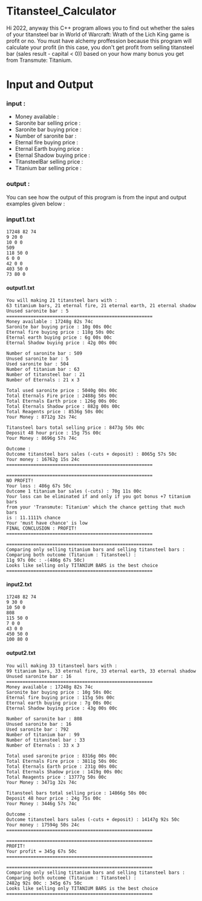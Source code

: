# Titansteel_Calculator
Hi 2022, anyway this C++ program allows you to find out whether the sales of your titansteel bar in World of Warcraft: Wrath of the Lich King game is profit or no.
You must have alchemy proffession because this program will calculate your profit (in this case, you don't get profit from selling titansteel bar (sales result - capital  < 0)) based on your how many bonus you get from Transmute: Titanium.



# Input and Output
### input :
- Money available :
- Saronite bar selling price :
- Saronite bar buying price :
- Number of saronite bar :
- Eternal fire buying price :
- Eternal Earth buying price :
- Eternal Shadow buying price :
- TitansteelBar selling price :
- Titanium bar selling price :
### output : 
You can see how the output of this program is from the input and output examples given below :



### input1.txt
```
17248 82 74
9 20 0
10 0 0
509
118 50 0
6 0 0
42 0 0
403 50 0
73 80 0
```
#### output1.txt
```
You will making 21 titansteel bars with :
63 titanium bars, 21 eternal fire, 21 eternal earth, 21 eternal shadow
Unused saronite bar : 5
======================================================
Money available : 17248g 82s 74c
Saronite bar buying price : 10g 00s 00c
Eternal fire buying price : 118g 50s 00c
Eternal earth buying price : 6g 00s 00c
Eternal Shadow buying price : 42g 00s 00c

Number of saronite bar : 509
Unused saronite bar : 5
Used saronite bar : 504
Number of titanium bar : 63
Number of titansteel bar : 21
Number of Eternals : 21 x 3

Total used saronite price : 5040g 00s 00c
Total Eternals Fire price : 2488g 50s 00c
Total Eternals Earth price : 126g 00s 00c
Total Eternals Shadow price : 882g 00s 00c
Total Reagents price : 8536g 50s 00c
Your Money : 8712g 32s 74c

Titansteel bars total selling price : 8473g 50s 00c
Deposit 48 hour price : 15g 75s 00c
Your Money : 8696g 57s 74c

Outcome : 
Outcome titansteel bars sales (-cuts + deposit) : 8065g 57s 50c
Your money : 16762g 15s 24c
======================================================

======================================================
NO PROFIT!
Your loss : 486g 67s 50c
Outcome 1 titanium bar sales (-cuts) : 70g 11s 00c
Your loss can be eliminated if and only if you got bonus +7 titanium bars
from your 'Transmute: Titanium' which the chance getting that much bars
is : 11.1111% chance
Your 'must have chance' is low
FINAL CONCLUSION : PROFIT!
======================================================

======================================================
Comparing only selling titanium bars and selling titansteel bars : 
Comparing both outcome (Titanium : Titansteel) : 
11g 97s 00c : -(486g 67s 50c)
Looks like selling only TITANIUM BARS is the best choice
======================================================
```

#### input2.txt
```
17248 82 74
9 30 0
10 50 0
808
115 50 0
7 0 0
43 0 0
450 50 0
100 80 0
```
#### output2.txt
```
You will making 33 titansteel bars with :
99 titanium bars, 33 eternal fire, 33 eternal earth, 33 eternal shadow
Unused saronite bar : 16
======================================================
Money available : 17248g 82s 74c
Saronite bar buying price : 10g 50s 00c
Eternal fire buying price : 115g 50s 00c
Eternal earth buying price : 7g 00s 00c
Eternal Shadow buying price : 43g 00s 00c

Number of saronite bar : 808
Unused saronite bar : 16
Used saronite bar : 792
Number of titanium bar : 99
Number of titansteel bar : 33
Number of Eternals : 33 x 3

Total used saronite price : 8316g 00s 00c
Total Eternals Fire price : 3811g 50s 00c
Total Eternals Earth price : 231g 00s 00c
Total Eternals Shadow price : 1419g 00s 00c
Total Reagents price : 13777g 50s 00c
Your Money : 3471g 32s 74c

Titansteel bars total selling price : 14866g 50s 00c
Deposit 48 hour price : 24g 75s 00c
Your Money : 3446g 57s 74c

Outcome : 
Outcome titansteel bars sales (-cuts + deposit) : 14147g 92s 50c
Your money : 17594g 50s 24c
======================================================

======================================================
PROFIT!
Your profit = 345g 67s 50c
======================================================

======================================================
Comparing only selling titanium bars and selling titansteel bars : 
Comparing both outcome (Titanium : Titansteel) : 
2482g 92s 00c : 345g 67s 50c
Looks like selling only TITANIUM BARS is the best choice
======================================================
```
